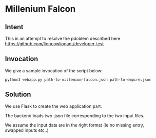 # Millenium Falcon

## Intent

This in an attempt to resolve the pdoblem described here 
https://github.com/lioncowlionant/developer-test

## Invocation 

We give a sample invocation of the script below:
```
python3 webapp.py path-to-millenium-falcon.json path-to-empire.json
```

## Solution

We use Flask to create the web application part.

The backend loads two .json file corresponding to the two input files.

We assume the input data are in the right format (ie no missing entry, swapped inputs etc..)
